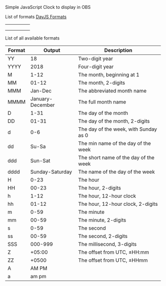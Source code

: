 Simple JavaScript Clock to display in OBS

List of formats [DayJS Formats](https://day.js.org/docs/en/display/format) 

|   	|   	|   	|   	|   	|
|---	|---	|---	|---	|---	|
|   	|   	|   	|   	|   	|
|   	|   	|   	|   	|   	|
|   	|   	|   	|   	|   	|

List of all available formats

Format | Output           | Description
-------|------------------|--------------------------------------
YY     | 18               | Two-digit year
YYYY   | 2018             | Four-digit year
M      | 1-12             | The month, beginning at 1
MM     | 01-12            | The month, 2-digits
MMM    | Jan-Dec          | The abbreviated month name
MMMM   | January-December | The full month name
D      | 1-31             | The day of the month
DD     | 01-31            | The day of the month, 2-digits
d      | 0-6              | The day of the week, with Sunday as 0
dd     | Su-Sa            | The min name of the day of the week
ddd    | Sun-Sat          | The short name of the day of the week
dddd   | Sunday-Saturday  | The name of the day of the week
H      | 0-23             | The hour
HH     | 00-23            | The hour, 2-digits
h      | 1-12             | The hour, 12-hour clock
hh     | 01-12            | The hour, 12-hour clock, 2-digits
m      | 0-59             | The minute
mm     | 00-59            | The minute, 2-digits
s      | 0-59             | The second
ss     | 00-59            | The second, 2-digits
SSS    | 000-999          | The millisecond, 3-digits
Z      | +05:00           | The offset from UTC, ±HH:mm
ZZ     | +0500            | The offset from UTC, ±HHmm
A      | AM PM            | 
a      | am pm            | 
